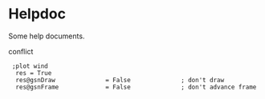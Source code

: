 # Helpdoc
Some help documents.

conflict
```ncl
 ;plot wind
  res = True
  res@gsnDraw              = False              ; don't draw
  res@gsnFrame             = False              ; don't advance frame

```

